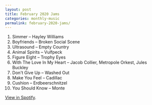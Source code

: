 ```yaml
---
layout: post
title: February 2020 Jams
categories: monthly-music
permalink: february-2020-jams/
---
```


1. Simmer – Hayley Williams
2. Boyfriends – Broken Social Scene
3. Ultrasound – Empty Country
4. Animal Spirits – Vulfpeck
5. Figure Eight – Trophy Eyes
6. With The Love In My Heart – Jacob Collier, Metropole Orkest, Jules Buckley
7. Don't Give Up – Washed Out
8. Make You Feel – Cadillac
9. Cushion – Erdbeerschnitzel
10. You Should Know – Monte

[View in Spotify][spotify].  

[spotify]: https://open.spotify.com/playlist/3Rb4luthgL0cU1HwN30Z1s?si=my7m0ro-SfSj96_ZPzTRLg